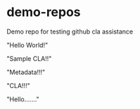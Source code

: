 # demo-repos
Demo repo for testing github cla assistance

"Hello World!"

"Sample CLA!!"

"Metadata!!!"

"CLA!!!"

"Hello......."

